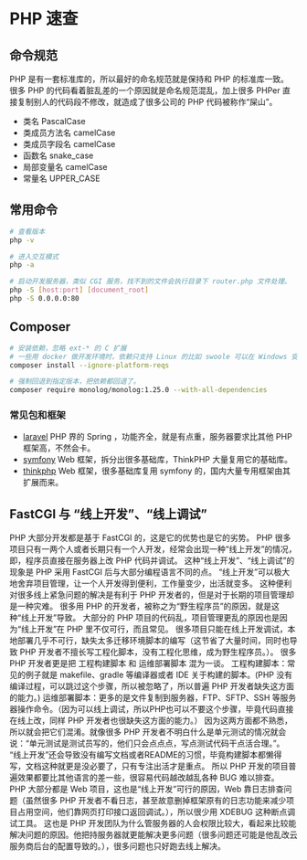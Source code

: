 # PHP 速查

## 命令规范

PHP 是有一套标准库的，所以最好的命名规范就是保持和 PHP 的标准库一致。
很多 PHP 的代码看着脏乱差的一个原因就是命名规范混乱，加上很多 PHPer 直接复制别人的代码段不修改，就造成了很多公司的 PHP 代码被称作“屎山”。

- 类名 PascalCase
- 类成员方法名 camelCase
- 类成员字段名 camelCase
- 函数名 snake_case
- 局部变量名 camelCase
- 常量名 UPPER_CASE

## 常用命令

```bash
# 查看版本
php -v

# 进入交互模式
php -a

# 启动开发服务器，类似 CGI 服务，找不到的文件会执行目录下 router.php 文件处理。
php -S [host:port] [document_root]
php -S 0.0.0.0:80
```

## Composer

```bash
# 安装依赖，忽略 ext-* 的 C 扩展
# 一些用 docker 做开发环境时，依赖只支持 Linux 的比如 swoole 可以在 Windows 安装依赖。
composer install --ignore-platform-reqs

# 强制回退到指定版本，把依赖都回退了。
composer require monolog/monolog:1.25.0 --with-all-dependencies
```

### 常见包和框架

- [laravel](https://github.com/laravel/laravel) PHP 界的 Spring ，功能齐全，就是有点重，服务器要求比其他 PHP 框架高，不然会卡。
- [symfony](https://github.com/symfony/symfony) Web 框架，拆分出很多基础库，ThinkPHP 大量复用它的基础库。
- [thinkphp](https://github.com/top-think/framework) Web 框架，很多基础库复用 symfony 的，国内大量专用框架由其扩展而来。


## FastCGI 与 “线上开发”、“线上调试”

PHP 大部分开发都是基于 FastCGI 的，这是它的优势也是它的劣势。
PHP 很多项目只有一两个人或者长期只有一个人开发，经常会出现一种“线上开发”的情况，即，程序员直接在服务器上改 PHP 代码并调试。
这种“线上开发”、“线上调试”的现象是 PHP 采用 FastCGI 后与大部分编程语言不同的点。
“线上开发”可以极大地舍弃项目管理，让一个人开发得到便利，工作量变少，出活就变多。
这种便利对很多线上紧急问题的解决是有利于 PHP 开发者的，但是对于长期的项目管理却是一种灾难。
很多用 PHP 的开发者，被称之为“野生程序员”的原因，就是这种“线上开发”导致。
大部分的 PHP 项目的代码乱，项目管理更乱的原因也是因为“线上开发”在 PHP 里不仅可行，而且常见。
很多项目只能在线上开发调试，本地部署几乎不可行，缺失太多迁移环境脚本的编写（这节省了大量时间，同时也导致 PHP 开发者不擅长写工程化脚本，没有工程化思维，成为野生程序员。）。
很多 PHP 开发者更是把 工程构建脚本 和 运维部署脚本 混为一谈。
工程构建脚本：常见的例子就是 makefile、gradle 等编译器或者 IDE 关于构建的脚本。(PHP 没有编译过程，可以跳过这个步骤，所以被忽略了，所以普遍 PHP 开发者缺失这方面的能力。)
运维部署脚本：更多的是文件复制到服务器，FTP、SFTP、SSH 等服务器操作命令。（因为可以线上调试，所以PHP也可以不要这个步骤，毕竟代码直接在线上改，同样 PHP 开发者也很缺失这方面的能力。）
因为这两方面都不熟悉，所以就会把它们混淆。就像很多 PHP 开发者不明白什么是单元测试的情况就会说：“单元测试是测试员写的，他们只会点点点，写点测试代码干点活合理。”。
“线上开发”还会导致没有编写文档或者README的习惯，毕竟构建脚本都懒得写，文档这种就更是没必要了，只有专注出活才是重点。
所以 PHP 开发的项目普遍效果都要比其他语言的差一些，很容易代码越改越乱各种 BUG 难以排查。
PHP 大部分都是 Web 项目，这也是“线上开发”可行的原因，Web 靠日志排查问题（虽然很多 PHP 开发者不看日志，甚至故意删掉框架原有的日志功能来减少项目占用空间，他们靠网页打印接口返回调试。），所以很少用 XDEBUG 这种断点调试工具。
这也是 PHP 开发团队为什么管服务器的人会权限比较大，看起来比较能解决问题的原因。他把持服务器就更能解决更多问题（很多问题还可能是他乱改云服务商后台的配置导致的。），很多问题也只好跑去线上解决。

